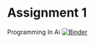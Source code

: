 # Assignment 1
 Programming In Ai
[![Binder](https://mybinder.org/badge_logo.svg)](https://hub.gke2.mybinder.org/user/chrehman-assignment-1-wlu9lxtg/tree)

